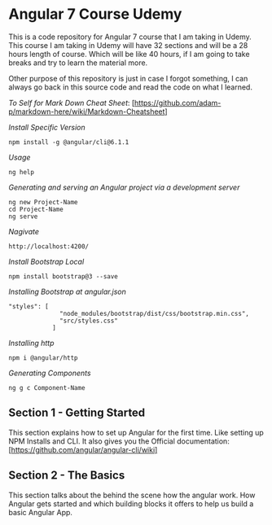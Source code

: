 # Angular 7 Course Udemy

This is a code repository for Angular 7 course that I am taking in Udemy.
This course I am taking in Udemy will have 32 sections and will be a 28 hours length
of course. Which will be like 40 hours, if I am going to take breaks and try to learn
the material more.

Other purpose of this repository is just in case I forgot something, I can always go back
in this source code and read the code on what I learned.

*To Self for Mark Down Cheat Sheet*: [https://github.com/adam-p/markdown-here/wiki/Markdown-Cheatsheet]

*Install Specific Version*
```
npm install -g @angular/cli@6.1.1
```

*Usage*
```
ng help
```

*Generating and serving an Angular project via a development server*
```
ng new Project-Name
cd Project-Name
ng serve
```

*Nagivate*
```
http://localhost:4200/
```

*Install Bootstrap Local*
```
npm install bootstrap@3 --save
```

*Installing Bootstrap at angular.json*
```
"styles": [
              "node_modules/bootstrap/dist/css/bootstrap.min.css",
              "src/styles.css"
            ]
```

*Installing http*
```
npm i @angular/http
```

*Generating Components*
```
ng g c Component-Name
```

## Section 1 - Getting Started

This section explains how to set up Angular for the first time.
Like setting up NPM Installs and CLI.
It also gives you the Official  documentation: [https://github.com/angular/angular-cli/wiki]

## Section 2 - The Basics

This section talks about the behind the scene how the angular work.
How Angular gets started and which building blocks it offers to help
us build a basic Angular App.